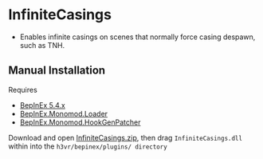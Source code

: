 # InfiniteCasings
- Enables infinite casings on scenes that normally force casing despawn, such as TNH.

## Manual Installation
Requires 
 - [BepInEx 5.4.x](https://github.com/BepInEx/BepInEx)
 - [BepInEx.Monomod.Loader](https://github.com/BepInEx/BepInEx.MonoMod.Loader)
 - [BepInEx.Monomod.HookGenPatcher](https://github.com/harbingerofme/Bepinex.Monomod.HookGenPatcher)

Download and open [InfiniteCasings.zip](https://github.com/Maiq-The-Dude/InfiniteCasings/releases/latest), then drag `InfiniteCasings.dll` within into the `h3vr/bepinex/plugins/ directory`
